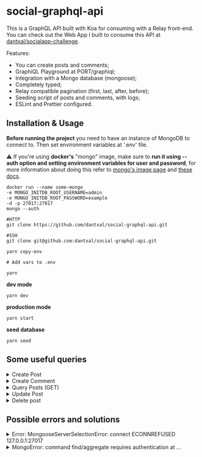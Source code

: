 # social-graphql-api

This is a GraphQL API built with Koa for consuming with a Relay front-end.
You can check out the Web App I built to consume this API at [dantxal/socialapp-challenge](https://github.com/dantxal/socialapp-challenge).

Features:

-   You can create posts and comments;
-   GraphiQL Playground at PORT/graphiql;
-   Integration with a Mongo database (mongoose);
-   Completely typed;
-   Relay compatible pagination (first, last, after, before);
-   Seeding script of posts and comments, with logs;
-   ESLint and Prettier configured.

## Installation & Usage

**Before running the project** you need to have an instance of MongoDB to connect to.
Then set environment variables at '.env' file.


:warning: If you're using **docker's** "mongo" image, make sure to **run it using --auth option and setting environment variables for user and password**,
for more information about doing this refer to [mongo's image page](https://hub.docker.com/_/mongo) and [these docs](https://docs.mongodb.com/manual/reference/program/mongod/#cmdoption-mongod-auth).

```
docker run --name some-mongo 
-e MONGO_INITDB_ROOT_USERNAME=admin 
-e MONGO_INITDB_ROOT_PASSWORD=example 
-d -p 27017:27017 
mongo --auth
```


```
#HTTP
git clone https://github.com/dantxal/social-graphql-api.git 

#SSH
git clone git@github.com:dantxal/social-graphql-api.git 

yarn copy-env

# Add vars to .env

yarn 
```

**dev mode** 

`yarn dev`

**production mode** 

`yarn start`

**seed database** 

`yarn seed`

## Some useful queries
<details>
  <summary>Create Post</summary>
  
  ```
  mutation CreatePost {
    CreatePost(input: {
      title: "Post's title"
      text: "Some awesome information."
    }) {
      postEdge {
        cursor
        node {
          id
          title
          text
        }
      }
    }
  }
  ```
  
</details>



<details>
  <summary>Create Comment</summary>
  
  ```
  mutation CreateComment {
    CreateComment (input: {
      postId: "UG9zdDo1Zjk2NDZjYTY1OTQ2NmQ0ODFkN2Q2NTc=" # change it for a valid Post ID
      text: "What a great post 3"
    }) {
      commentEdge {
        cursor
        node {
          id
          text
          createdAt
          updatedAt
        }
      }
    }
  }
  ```
</details>

<details>
  <summary>Query Posts (GET)</summary>
  
  ```
  query GetPostsAndCommentsText{
    posts(first: 3, after: "") {
      edges {
        cursor
        node {
          id
          text
          comments {
            edges {
              node {
                text
              }
            }

          }
        }
      }
    }
  }
  ```
  
</details>

<details>
  <summary>Update Post</summary>
  
  ```
  mutation UpdatePost {
    UpdatePost (input: {
      postId: "UG9zdDo1ZjhmOTljMDFhM2U2MjM0OGMzOWEzYWM=", # change it for a valid Post ID
      title: "First Post"
      text: "They apply it quite broadly to include database schemas, test plans, the build system, even documentation"
    }) {
      post {
        id
        text
        title
      }
    }
  }
  ```
  
</details>

<details>
  <summary>Delete post</summary>
  
  ```
  mutation DeletePost {
    DeletePost(input: {
      postId: "UG9zdDo1ZjhmOThkYjFhM2U2MjM0OGMzOWEzYWE=", # change it for a valid Post ID
    }) {
      payload {
        id
        text
        title
      }
    }
  }
  ```
  
</details>


## Possible errors and solutions

<details>
  <summary>Error: MongooseServerSelectionError: connect ECONNREFUSED 127.0.0.1:27017</summary>
  
  This usually happens when running the application, **if you are not running a database instance, or did not set environment variables correctly**.
  **SOLUTION**: Make sure you're running your database instance and have set env vars correctly.
  Docker users may run `docker ps`
  
</details>

<details>
  <summary>MongoError: command find/aggregate requires authentication at ...</summary>
  
  This usually happens if you miss something from the setup database step.
  
  **SOLUTION**:  **Provide 'MONGO_USER', 'MONGO_PASS' and 'MONGO_AUTH_SRC'** environment variables. And if you're running 'mongo' image on docker. Run it using '--auth' option.

  ```
  docker run --name some-mongo 
  -e MONGO_INITDB_ROOT_USERNAME=admin 
  -e MONGO_INITDB_ROOT_PASSWORD=example 
  -d -p 27017:27017 
  mongo --auth
  ```
  
</details>
